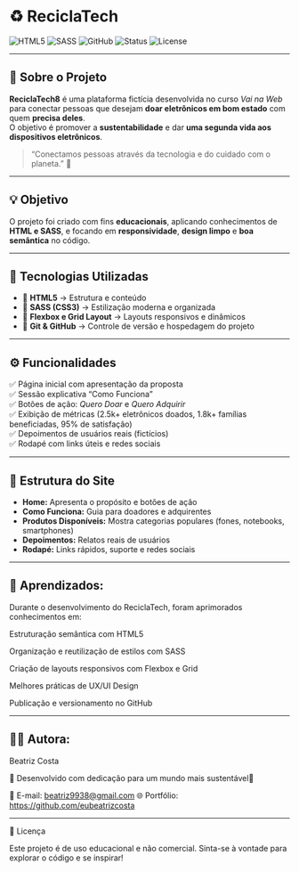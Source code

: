 # ♻️ ReciclaTech 

![HTML5](https://img.shields.io/badge/HTML5-E34F26?style=for-the-badge&logo=html5&logoColor=white)
![SASS](https://img.shields.io/badge/SASS-CC6699?style=for-the-badge&logo=sass&logoColor=white)
![GitHub](https://img.shields.io/badge/GitHub-181717?style=for-the-badge&logo=github&logoColor=white)
![Status](https://img.shields.io/badge/STATUS-Em%20Desenvolvimento-yellow?style=for-the-badge)
![License](https://img.shields.io/badge/Licença-Educacional-green?style=for-the-badge)

---

## 🌱 Sobre o Projeto

**ReciclaTech8** é uma plataforma fictícia desenvolvida  no curso *Vai na Web* para conectar pessoas que desejam **doar eletrônicos em bom estado** com quem **precisa deles**.  
O objetivo é promover a **sustentabilidade** e dar **uma segunda vida aos dispositivos eletrônicos**.  

> “Conectamos pessoas através da tecnologia e do cuidado com o planeta.” 💚

---

## 💡 Objetivo

O projeto foi criado com fins **educacionais**, aplicando conhecimentos de **HTML e SASS**, e focando em **responsividade**, **design limpo** e **boa semântica** no código.

---

## 🧩 Tecnologias Utilizadas

- 🧱 **HTML5** → Estrutura e conteúdo  
- 🎨 **SASS (CSS3)** → Estilização moderna e organizada  
- 📐 **Flexbox e Grid Layout** → Layouts responsivos e dinâmicos  
- 💾 **Git & GitHub** → Controle de versão e hospedagem do projeto  

---

## ⚙️ Funcionalidades

✅ Página inicial com apresentação da proposta  
✅ Sessão explicativa “Como Funciona”  
✅ Botões de ação: *Quero Doar* e *Quero Adquirir*  
✅ Exibição de métricas (2.5k+ eletrônicos doados, 1.8k+ famílias beneficiadas, 95% de satisfação)  
✅ Depoimentos de usuários reais (fictícios)  
✅ Rodapé com links úteis e redes sociais  

---


## 🧠 Estrutura do Site

- **Home:** Apresenta o propósito e botões de ação  
- **Como Funciona:** Guia para doadores e adquirentes  
- **Produtos Disponíveis:** Mostra categorias populares (fones, notebooks, smartphones)  
- **Depoimentos:** Relatos reais de usuários  
- **Rodapé:** Links rápidos, suporte e redes sociais  

---

## 🧠 Aprendizados: 

Durante o desenvolvimento do ReciclaTech, foram aprimorados conhecimentos em:

Estruturação semântica com HTML5

Organização e reutilização de estilos com SASS

Criação de layouts responsivos com Flexbox e Grid

Melhores práticas de UX/UI Design

Publicação e versionamento no GitHub

----

## 👩‍💻 Autora:

Beatriz Costa

💚 Desenvolvido com dedicação para um mundo mais sustentável💚 

📧 E-mail: beatriz9938@gmail.com
🌐 Portfólio: https://github.com/eubeatrizcosta

----
📜 Licença

Este projeto é de uso educacional e não comercial.
Sinta-se à vontade para explorar o código e se inspirar!


